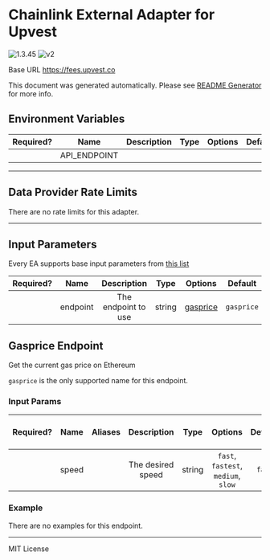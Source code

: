 # Chainlink External Adapter for Upvest

![1.3.45](https://img.shields.io/github/package-json/v/smartcontractkit/external-adapters-js?filename=packages/sources/upvest/package.json) ![v2](https://img.shields.io/badge/framework%20version-v2-blueviolet)

Base URL https://fees.upvest.co

This document was generated automatically. Please see [README Generator](../../scripts#readme-generator) for more info.

## Environment Variables

| Required? |     Name     | Description | Type | Options | Default |
| :-------: | :----------: | :---------: | :--: | :-----: | :-----: |
|           | API_ENDPOINT |             |      |         |         |

---

## Data Provider Rate Limits

There are no rate limits for this adapter.

---

## Input Parameters

Every EA supports base input parameters from [this list](../../core/bootstrap#base-input-parameters)

| Required? |   Name   |     Description     |  Type  |            Options             |  Default   |
| :-------: | :------: | :-----------------: | :----: | :----------------------------: | :--------: |
|           | endpoint | The endpoint to use | string | [gasprice](#gasprice-endpoint) | `gasprice` |

## Gasprice Endpoint

Get the current gas price on Ethereum

`gasprice` is the only supported name for this endpoint.

### Input Params

| Required? | Name  | Aliases |    Description    |  Type  |               Options               | Default | Depends On | Not Valid With |
| :-------: | :---: | :-----: | :---------------: | :----: | :---------------------------------: | :-----: | :--------: | :------------: |
|           | speed |         | The desired speed | string | `fast`, `fastest`, `medium`, `slow` | `fast`  |            |                |

### Example

There are no examples for this endpoint.

---

MIT License
